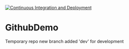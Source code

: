 [![Continuous Integration and Deployment](https://github.com/kazi-rashid/GithubDemo/actions/workflows/ci-cd.yaml/badge.svg)](https://github.com/kazi-rashid/GithubDemo/actions/workflows/ci-cd.yaml)
# GithubDemo
Temporary repo
new branch added 'dev' for development
